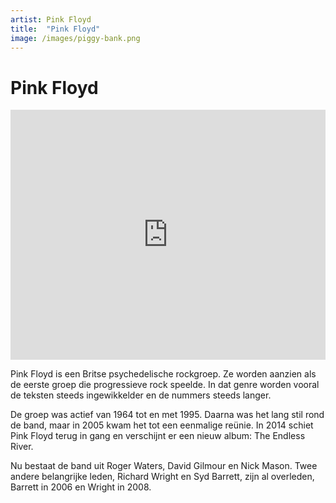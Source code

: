 ```yaml
---
artist: Pink Floyd
title:  "Pink Floyd"
image: /images/piggy-bank.png
---
```


# Pink Floyd

<iframe width="100%" height="400" src="https://www.youtube.com/embed/nVhNCTH8pDs" frameborder="0" allowfullscreen></iframe>

<span class="lead">Pink Floyd is een Britse psychedelische rockgroep. Ze worden aanzien als de eerste groep die progressieve rock speelde. In dat genre worden vooral de teksten steeds ingewikkelder en de nummers steeds langer.</span>De groep was actief van 1964 tot en met 1995. Daarna was het lang stil rond de band, maar in 2005 kwam het tot een eenmalige reünie. In 2014 schiet <span class="engels">Pink Floyd</span> terug in gang en verschijnt er een nieuw album: <span class="engels">The Endless River</span>.Nu bestaat de band uit Roger Waters, David Gilmour en Nick Mason. Twee andere belangrijke leden, Richard Wright en Syd Barrett, zijn al overleden, Barrett in 2006 en Wright in 2008.
